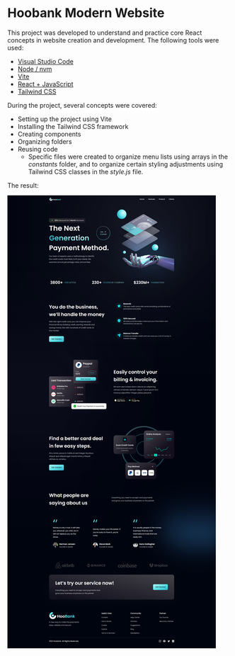 # Hoobank Modern Website

This project was developed to understand and practice core React concepts in website creation and development. The following tools were used:

* [Visual Studio Code](https://code.visualstudio.com/)
* [Node / nvm](https://github.com/nvm-sh/nvm)
* [Vite](https://vitejs.dev/)
* [React + JavaScript](https://reactjs.org/)
* [Tailwind CSS](https://tailwindcss.com/)

During the project, several concepts were covered:

* Setting up the project using Vite
* Installing the Tailwind CSS framework
* Creating components
* Organizing folders
* Reusing code
    * Specific files were created to organize menu lists using arrays in the *constants* folder, and to organize certain styling adjustments using Tailwind CSS classes in the *style.js* file.

The result:

![](./src/assets/hoobank-modern-website.png)
